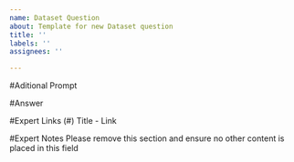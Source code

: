```yaml
---
name: Dataset Question
about: Template for new Dataset question
title: ''
labels: ''
assignees: ''

---
```


#Aditional Prompt

#Answer
<ANSWER TEXT>

#Expert Links
(#) Title - Link

#Expert Notes
Please remove this section and ensure no other content is placed in this field
